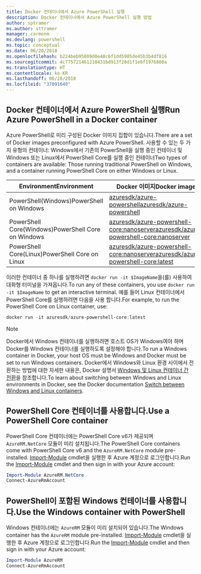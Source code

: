 ```yaml
---
title: Docker 컨테이너에서 Azure PowerShell 실행
description: Docker 컨테이너에서 Azure PowerShell 실행 방법
author: sptramer
ms.author: sttramer
manager: carmonm
ms.devlang: powershell
ms.topic: conceptual
ms.date: 06/20/2018
ms.openlocfilehash: b224beb95809d0e48c6f1dd5985de45b3b4df816
ms.sourcegitcommit: 4c775721461210431bd913f28d1f1e6f1976880a
ms.translationtype: HT
ms.contentlocale: ko-KR
ms.lasthandoff: 06/28/2018
ms.locfileid: "37091640"
---
```

## <a name="run-azure-powershell-in-a-docker-container"></a><span data-ttu-id="daafe-103">Docker 컨테이너에서 Azure PowerShell 실행</span><span class="sxs-lookup"><span data-stu-id="daafe-103">Run Azure PowerShell in a Docker container</span></span>

<span data-ttu-id="daafe-104">Azure PowerShell로 미리 구성된 Docker 이미지 집합이 있습니다.</span><span class="sxs-lookup"><span data-stu-id="daafe-104">There are a set of Docker images preconfigured with Azure PowerShell.</span></span> <span data-ttu-id="daafe-105">사용할 수 있는 두 가지 유형의 컨테이너: Windows에서 기존의 PowerShell을 실행 중인 컨테이너 및 Windows 또는 Linux에서 PowerShell Core를 실행 중인 컨테이너</span><span class="sxs-lookup"><span data-stu-id="daafe-105">Two types of containers are available: Those running traditional PowerShell on Windows, and a container running PowerShell Core on either Windows or Linux.</span></span>

| <span data-ttu-id="daafe-106">Environment</span><span class="sxs-lookup"><span data-stu-id="daafe-106">Environment</span></span> | <span data-ttu-id="daafe-107">Docker 이미지</span><span class="sxs-lookup"><span data-stu-id="daafe-107">Docker image</span></span> |
|-------------|--------------|
| <span data-ttu-id="daafe-108">PowerShell(Windows)</span><span class="sxs-lookup"><span data-stu-id="daafe-108">PowerShell on Windows</span></span> | [<span data-ttu-id="daafe-109">azuresdk/azure-powershell</span><span class="sxs-lookup"><span data-stu-id="daafe-109">azuresdk/azure-powershell</span></span>](https://hub.docker.com/r/azuresdk/azure-powershell/) |
| <span data-ttu-id="daafe-110">PowerShell Core(Windows)</span><span class="sxs-lookup"><span data-stu-id="daafe-110">PowerShell Core on Windows</span></span> | [<span data-ttu-id="daafe-111">azuresdk/azure-powershell-core:nanoserver</span><span class="sxs-lookup"><span data-stu-id="daafe-111">azuresdk/azure-powershell-core:nanoserver</span></span>](https://hub.docker.com/r/azuresdk/azure-powershell-core/) |
| <span data-ttu-id="daafe-112">PowerShell Core(Linux)</span><span class="sxs-lookup"><span data-stu-id="daafe-112">PowerShell Core on Linux</span></span> | [<span data-ttu-id="daafe-113">azuresdk/azure-powershell-core:nanoserver</span><span class="sxs-lookup"><span data-stu-id="daafe-113">azuresdk/azure-powershell-core:latest</span></span>](https://hub.docker.com/r/azuresdk/azure-powershell-core/) |

<span data-ttu-id="daafe-114">이러한 컨테이너 중 하나를 실행하려면 `docker run -it $ImageName`을(를) 사용하여 대화형 터미널을 가져옵니다.</span><span class="sxs-lookup"><span data-stu-id="daafe-114">To run any of these containers, you use `docker run -it $ImageName` to get an interactive terminal.</span></span> <span data-ttu-id="daafe-115">예를 들어 Linux 컨테이너에서 PowerShell Core를 실행하려면 다음을 사용 합니다.</span><span class="sxs-lookup"><span data-stu-id="daafe-115">For example, to run the PowerShell Core on Linux container, use:</span></span>

```powershell
docker run -it azuresdk/azure-powershell-core:latest
```

> [!NOTE]
> <span data-ttu-id="daafe-116">Docker에서 Windows 컨테이너를 실행하려면 호스트 OS가 Windows여야 하며 Docker를 Windows 컨테이너를 실행하도록 설정해야 합니다.</span><span class="sxs-lookup"><span data-stu-id="daafe-116">To run a Windows container in Docker, your host OS must be Windows and Docker must be set to run Windows containers.</span></span> <span data-ttu-id="daafe-117">Docker에서 Windows와 Linux 환경 사이에서 전환하는 방법에 대한 자세한 내용은, Docker 설명서 [Windows 및 Linux 컨테이너 간 전환](https://docs.docker.com/docker-for-windows/#switch-between-windows-and-linux-containers)을 참조합니다.</span><span class="sxs-lookup"><span data-stu-id="daafe-117">To learn about switching between Windows and Linux environments in Docker, see the Docker documentation [Switch between Windows and Linux containers](https://docs.docker.com/docker-for-windows/#switch-between-windows-and-linux-containers).</span></span>

## <a name="use-a-powershell-core-container"></a><span data-ttu-id="daafe-118">PowerShell Core 컨테이너를 사용합니다.</span><span class="sxs-lookup"><span data-stu-id="daafe-118">Use a PowerShell Core container</span></span>

<span data-ttu-id="daafe-119">PowerShell Core 컨테이너에는 PowerShell Core v6가 제공되며 `AzureRM.NetCore` 모듈이 미리 설치됩니다.</span><span class="sxs-lookup"><span data-stu-id="daafe-119">The PowerShell Core containers come with PowerShell Core v6 and the `AzureRM.NetCore` module pre-installed.</span></span> <span data-ttu-id="daafe-120">[Import-Module](/powershell/module/microsoft.powershell.core/import-module) cmdlet을 실행한 후 Azure 계정으로 로그인합니다.</span><span class="sxs-lookup"><span data-stu-id="daafe-120">Run the [Import-Module](/powershell/module/microsoft.powershell.core/import-module) cmdlet and then sign in with your Azure account:</span></span>

```powershell
Import-Module AzureRM.NetCore
Connect-AzureRmAccount
```

## <a name="use-the-windows-container-with-powershell"></a><span data-ttu-id="daafe-121">PowerShell이 포함된 Windows 컨테이너를 사용합니다.</span><span class="sxs-lookup"><span data-stu-id="daafe-121">Use the Windows container with PowerShell</span></span>

<span data-ttu-id="daafe-122">Windows 컨테이너에는 `AzureRM` 모듈이 미리 설치되어 있습니다.</span><span class="sxs-lookup"><span data-stu-id="daafe-122">The Windows container has the `AzureRM` module pre-installed.</span></span> <span data-ttu-id="daafe-123">[Import-Module](/powershell/module/microsoft.powershell.core/import-module) cmdlet을 실행한 후 Azure 계정으로 로그인합니다.</span><span class="sxs-lookup"><span data-stu-id="daafe-123">Run the [Import-Module](/powershell/module/microsoft.powershell.core/import-module) cmdlet and then sign in with your Azure account:</span></span>

```powershell
Import-Module AzureRM
Connect-AzureRmAccount
```